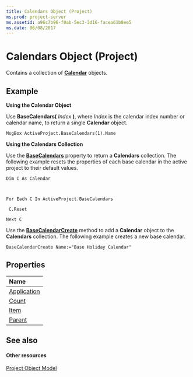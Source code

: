```yaml
---
title: Calendars Object (Project)
ms.prod: project-server
ms.assetid: a96c7b96-f0ab-5ec3-3d16-facea61b8ee5
ms.date: 06/08/2017
---
```



# Calendars Object (Project)

Contains a collection of  **[Calendar](calendar-object-project.md)** objects.


## Example

 **Using the Calendar Object**

Use  **BaseCalendars(** _Index_ **)**, where _Index_ is the calendar index number or calendar name, to return a single **Calendar** object.




```
MsgBox ActiveProject.BaseCalendars(1).Name
```

 **Using the Calendars Collection**

Use the  **[BaseCalendars](http://msdn.microsoft.com/library/fb7f55f6-6618-fb82-dae1-320953bcf79d%28Office.15%29.aspx)** property to return a **Calendars** collection. The following example resets the properties of each base calendar in the active project to their default values.




```
Dim C As Calendar 

 

For Each C In ActiveProject.BaseCalendars 

 C.Reset 

Next C
```

Use the  **[BaseCalendarCreate](http://msdn.microsoft.com/library/c9c92dff-255a-041b-c18d-49d6d75884e3%28Office.15%29.aspx)** method to add a **Calendar** object to the **Calendars** collection. The following example creates a new base calendar.




```
BaseCalendarCreate Name:="Base Holiday Calendar"
```


## Properties



|**Name**|
|:-----|
|[Application](http://msdn.microsoft.com/library/8101846d-3996-8c44-12ad-ad63fc4ce094%28Office.15%29.aspx)|
|[Count](http://msdn.microsoft.com/library/a7652285-5694-4439-5cd9-ff691d29a6a2%28Office.15%29.aspx)|
|[Item](http://msdn.microsoft.com/library/de9595de-a159-e19a-6a7c-81c67ca7557f%28Office.15%29.aspx)|
|[Parent](http://msdn.microsoft.com/library/51bada64-c5db-c3af-5bf0-0979aec8bbc4%28Office.15%29.aspx)|

## See also


#### Other resources


[Project Object Model](http://msdn.microsoft.com/library/900b167b-88ec-ea88-15b7-27bb90c22ac6%28Office.15%29.aspx)
